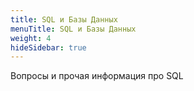 ```yaml
---
title: SQL и Базы Данных
menuTitle: SQL и Базы Данных
weight: 4
hideSidebar: true
---
```


Вопросы и прочая информация про SQL
